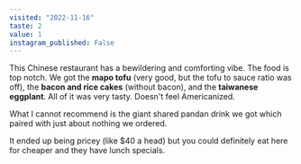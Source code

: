 ```yaml
---
visited: "2022-11-16"
taste: 2
value: 1
instagram_published: False
---
```


This Chinese restaurant has a bewildering and comforting vibe. The food is top notch. We got the **mapo tofu** (very good, but the tofu to sauce ratio was off), the **bacon and rice cakes** (without bacon), and the **taiwanese eggplant**. All of it was very tasty. Doesn't feel Americanized.

What I cannot recommend is the giant shared pandan drink we got which paired with just about nothing we ordered.

It ended up being pricey (like $40 a head) but you could definitely eat here for cheaper and they have lunch specials.
